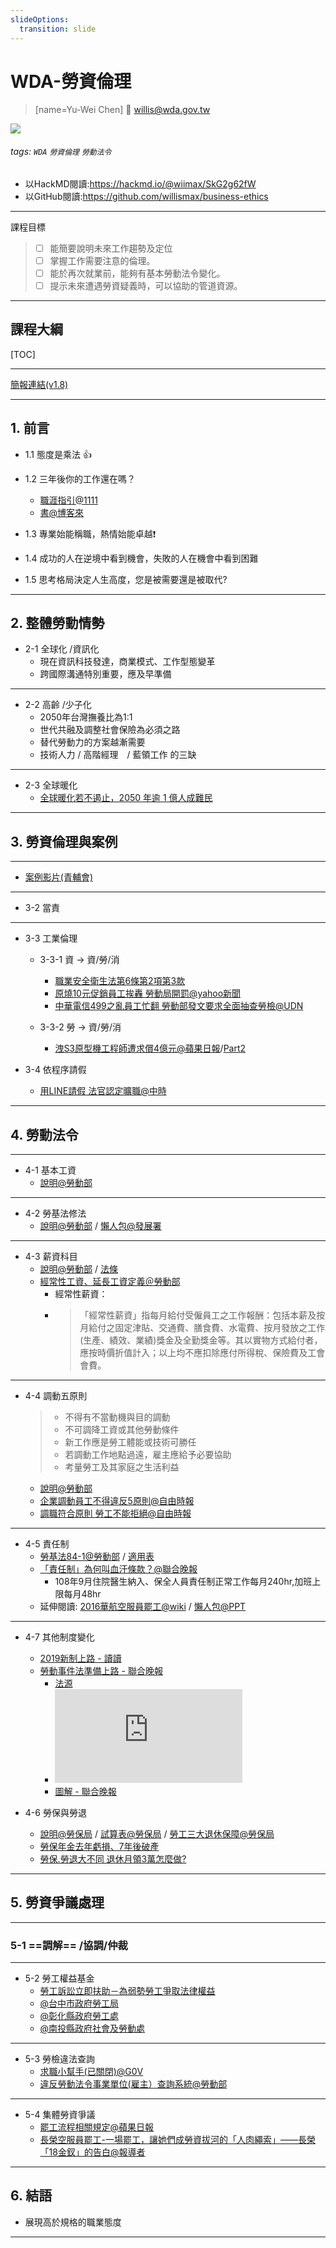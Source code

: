 ```yaml
---
slideOptions:
  transition: slide
---
```

# WDA-勞資倫理

>[name=Yu-Wei Chen] :email: willis@wda.gov.tw 

![](https://i.imgur.com/aRRjvBQ.png)
###### tags: `WDA` `勞資倫理` `勞動法令`

- 以HackMD閱讀:https://hackmd.io/@wiimax/SkG2g62fW
- 以GitHub閱讀:https://github.com/willismax/business-ethics


---


課程目標
> - [ ] 能簡要說明未來工作趨勢及定位
> - [ ] 掌握工作需要注意的倫理。
> - [ ] 能於再次就業前，能夠有基本勞動法令變化。
> - [ ] 提示未來遭遇勞資疑義時，可以協助的管道資源。

----

## 課程大綱
[TOC]



---
[簡報連結(v1.8)](https://drive.google.com/file/d/1Wi0HAQbTzXDo5KZZA6SHjPR3JyRPGCLS/view?usp=sharing)

---

## 1. 前言

- 1.1 <span><!-- .element: class="fragment highlight-red" -->態度</span>是乘法 :+1: 
- 1.2 三年後你的工作還在嗎？ 
    - [職涯指引@1111](https://career.1111.com.tw/careerroute/intro.aspx) 
    - [書@博客來](https://www.books.com.tw/products/0010641668?gclid=Cj0KCQiA6JjgBRDbARIsANfu58H-p3-As3JAC-GV3lH8_twgb06FTGFmMvBYodJiLsVn_pNAJzpfnPYaAtLAEALw_wcB)

- 1.3 專業始能稱職，熱情始能卓越:exclamation: 

- 1.4 成功的人在逆境中看到<span><!-- .element: class="fragment highlight-red" -->機會</span>，失敗的人在機會中看到<span><!-- .element: class="fragment highlight-blue" -->困難</span>

- 1.5 思考格局決定人生高度，您是被需要還是被取代? 


---

## 2. 整體勞動情勢

- 2-1 全球化 /資訊化
    - 現在資訊科技發達，商業模式、工作型態變革
    - 跨國際溝通特別重要，應及早準備

----

- 2-2 高齡 /少子化
    - 2050年台灣撫養比為1:1
    - 世代共融及調整社會保險為必須之路
    - 替代勞動力的方案越漸需要
    - 技術人力 / 高階經理　/ 藍領工作 的三缺

----

- 2-3 全球暖化
    - [全球暖化若不遏止，2050 年逾 1 億人成難民](http://technews.tw/2018/03/20/climate-change-could-force-more-than-140-million-people-from-their-homes-by-2050/)

---

## 3. 勞資倫理與案例

----

- [案例影片(青輔會)](https://www.youtube.com/embed/9cL-N2HGFBU?rel=0)

----

- 3-2 當責

----
- 3-3 工業倫理

    - 3-3-1 資 -> 資/勞/消
        - [職業安全衛生法第6條第2項第3款](https://laws.mol.gov.tw/FLAW/FLAWDOC01.aspx?lsid=FL015013&flno=6)
        - [原燒10元促銷員工挨轟 勞動局開罰@yahoo新聞](https://tw.news.yahoo.com/%E5%8E%9F%E7%87%9210%E5%85%83%E4%BF%83%E9%8A%B7%E5%93%A1%E5%B7%A5%E6%8C%A8%E8%BD%9F-%E5%8B%9E%E5%8B%95%E5%B1%80%E9%96%8B%E7%BD%B0-080115527.html)
        - [中華電信499之亂員工忙翻 勞動部發文要求全面抽查勞檢@UDN](https://udn.com/news/story/7238/3136151)

    - 3-3-2 勞 -> 資/勞/消 
        - [洩S3原型機工程師遭求償4億元@蘋果日報](https://tw.appledaily.com/new/realtime/20130520/180954/)/[Part2](https://davidli.pixnet.net/blog/post/38697303-%E5%88%A4%E8%B3%A094%E8%90%AC%EF%BC%9B%E8%80%95%E8%88%886146%E8%A6%81%E4%BB%96%E8%B3%A04%E5%84%84%EF%BC%8C3%E5%BA%A6%E8%AA%BF%E8%A7%A3%E7%84%A1%E5%85%B1%E8%AD%98%28)


- 3-4 依程序請假 
    - [用LINE請假 法官認定曠職@中時](https://www.chinatimes.com/newspapers/20150414000404-260114)


---


## 4. 勞動法令

----

- 4-1 基本工資 
    - [說明@勞動部](https://www.mol.gov.tw/topic/3067/5990/5999/) 
----
- 4-2 勞基法修法 
    - [說明@勞動部](https://www.mol.gov.tw/topic/34395/) / [懶人包@發展署](https://www.wda.gov.tw/News_Content.aspx?n=8DC97C01DCF594B0&sms=B765994FC1B39759&s=E3ED33F423CF9F61)

----

- 4-3 薪資科目 
    - [說明@勞動部](https://www.mol.gov.tw/topic/3067/5991/6008/19156/) / [法條](https://laws.mol.gov.tw/FLAW/FLAWDOC01.aspx?lsid=FL014930&flno=2)
    - [經常性工資、延長工資定義＠勞動部](https://statdb.mol.gov.tw/html/com/st0302.htm)
        - 經常性薪資：
        - > 「經常性薪資」指每月給付受僱員工之工作報酬：包括本薪及按月給付之固定津貼、交通費、膳食費、水電費、按月發放之工作(生產、績效、業績)獎金及全勤獎金等。其以實物方式給付者，應按時價折值計入；以上均不應扣除應付所得稅、保險費及工會會費。

----

- 4-4 調動五原則 
    > - 不得有不當動機與目的調動
    > - 不可調降工資或其他勞動條件
    > - 新工作應是勞工體能或技術可勝任
    > - 若調動工作地點過遠，雇主應給予必要協助
    > - 考量勞工及其家庭之生活利益
    - [說明@勞動部](https://www.mol.gov.tw/service/19851/19852/19859/14647/) 
    - [企業調動員工不得違反5原則@自由時報](https://ec.ltn.com.tw/article/paper/1296556)
    - [調職符合原則 勞工不能拒絕@自由時報](https://m.ltn.com.tw/news/weeklybiz/paper/1296557)

----

- 4-5 責任制 
    - [勞基法84-1@勞動部](https://www.mol.gov.tw/topic/3067/14530/19536/) / [適用表](https://www.mol.gov.tw/media/5758696/%E5%8B%9E%E5%8B%95%E5%9F%BA%E6%BA%96%E6%B3%95%E7%AC%AC84%E6%A2%9D%E4%B9%8B1%E5%B7%A5%E4%BD%9C%E8%80%85.pdf)
    - [「責任制」為何叫血汗條款？@聯合晚報](https://udn.com/news/story/7269/3703744)
        - 108年9月住院醫生納入、保全人員責任制正常工作每月240hr,加班上限每月48hr
    - 延伸閱讀: [2016華航空服員罷工@wiki](https://zh.wikipedia.org/wiki/2016%E5%B9%B4%E4%B8%AD%E8%8F%AF%E8%88%AA%E7%A9%BA%E7%A9%BA%E6%9C%8D%E5%93%A1%E7%BD%B7%E5%B7%A5%E4%BA%8B%E4%BB%B6) / [懶人包@PPT](https://www.ptt.cc/bbs/Gossiping/M.1466701116.A.483.html)

----
- 4-7 其他制度變化
    - [2019新制上路 - 讀讀](http://www.readthis.one/post11208171045594?utm_source=lineshare&utm_medium=top)
    - [勞動事件法準備上路 - 聯合晚報](https://udn.com/news/story/7238/4143200)
        - [法源](https://law.moj.gov.tw/LawClass/LawAll.aspx?pcode=B0010064)
        - ![](https://pgw.udn.com.tw/gw/photo.php?u=https://uc.udn.com.tw/photo/2019/11/04/6/7023924.jpg&x=0&y=0&sw=0&sh=0&sl=W&fw=300&exp=3600)
        - [圖解 - 聯合晚報](https://theme.udn.com/theme/story/7490/3771763)



- 4-6 勞保與勞退 
    - [說明@勞保局](https://www.bli.gov.tw/sub.aspx?a=xTzPGZpitfk%3D) / [試算表@勞保局](https://www.bli.gov.tw/0014163.html) / [勞工三大退休保障@勞保局](https://www.bli.gov.tw/Files/12845)
    - [勞保年金去年虧損、7年後破產](https://www.thenewslens.com/article/112782)
    - [勞保.勞退大不同 退休月領3萬怎麼做?](https://www.youtube.com/watch?v=UqpIMX6hn1Q)

----

## 5. 勞資爭議處理

---



### 5-1 ==調解== /協調/仲裁

----

- 5-2 勞工權益基金
    - [勞工訴訟立即扶助－為弱勢勞工爭取法律權益](https://www.laf.org.tw/index.php?action=media_detail&p=1&id=192) 
    - [@台中市政府勞工局](https://www.labor.taichung.gov.tw/23939/23987/23993/362714/post)
    - [@彰化縣政府勞工處](https://labor.chcg.gov.tw/07other/other01_list.asp?topsn=2119)
    - [@南投縣政府社會及勞動處](https://www.nantou.gov.tw/big5/link.asp?cid=1210&cid1=1216&dptid=376480000AU130000)

----

- 5-3 勞檢違法查詢 
    - [求職小幫手(已關閉)@G0V](http://jobhelper.g0v.ronny.tw/) 
    - [違反勞動法令事業單位(雇主）查詢系統@勞動部](https://announcement.mol.gov.tw/)

----
- 5-4 集體勞資爭議
    - [罷工流程相關規定@蘋果日報](https://img.appledaily.com.tw/images/twapple/640pix/20180728/LA01/LA01_003.jpg)
    - [長榮空服員罷工-一場罷工，讓她們成勞資拔河的「人肉繩索」——長榮「18金釵」的告白@報導者](https://www.twreporter.org/a/eva-air-flight-attendants-strike-18-members-interview)
---

## 6. 結語
 - 展現高於規格的職業態度 

---